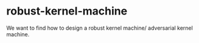 # robust-kernel-machine
We want to find how to design a robust kernel machine/ adversarial kernel machine.
